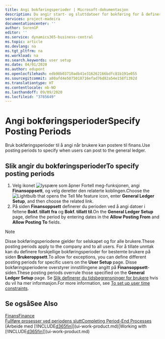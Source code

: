 ```yaml
---
title: Angi bokføringsperioder | Microsoft-dokumentasjon
description: Du angir start- og sluttdatoer for bokføring for å definere når brukere kan bokføre i Finans.
services: project-madeira
documentationcenter: ''
author: SorenGP
editor: ''
ms.service: dynamics365-business-central
ms.topic: article
ms.devlang: na
ms.tgt_pltfrm: na
ms.workload: na
ms.search.keywords: user setup
ms.date: 04/01/2020
ms.author: edupont
ms.openlocfilehash: edb98b03710adb41e316262166bdfc81b191e055
ms.sourcegitcommit: a80afd4e5075018716efad76d82a54e158f1392d
ms.translationtype: HT
ms.contentlocale: nb-NO
ms.lasthandoff: 09/09/2020
ms.locfileid: "3785649"
---
```

# <a name="specify-posting-periods"></a><span data-ttu-id="85222-103">Angi bokføringsperioder</span><span class="sxs-lookup"><span data-stu-id="85222-103">Specify Posting Periods</span></span>
<span data-ttu-id="85222-104">Bruk bokføringsperioder til å angi når brukere kan postere til finans.</span><span class="sxs-lookup"><span data-stu-id="85222-104">Use posting periods to specify when users can post to the general ledger.</span></span>  

## <a name="to-specify-posting-periods"></a><span data-ttu-id="85222-105">Slik angir du bokføringsperioder</span><span class="sxs-lookup"><span data-stu-id="85222-105">To specify posting periods</span></span>
1. <span data-ttu-id="85222-106">Velg ikonet ![lyspære som åpner Fortell meg-funksjonen](media/ui-search/search_small.png "Fortell hva du vil gjøre"), angi **Finansoppsett**, og velg deretter den relaterte koblingen.</span><span class="sxs-lookup"><span data-stu-id="85222-106">Choose the ![Lightbulb that opens the Tell Me feature](media/ui-search/search_small.png "Tell me what you want to do") icon, enter **General Ledger Setup**, and then choose the related link.</span></span>  
2. <span data-ttu-id="85222-107">På siden **Finansoppsett** definerer du perioden ved å angi datoer i feltene **Bokf. tillatt fra** og **Bokf. tillatt til**.</span><span class="sxs-lookup"><span data-stu-id="85222-107">On the **General Ledger Setup** page, define the period by entering dates in the **Allow Posting From** and **Allow Posting To** fields.</span></span>  

> [!NOTE]  
>   <span data-ttu-id="85222-108">Disse bokføringsperiodene gjelder for selskapet og for alle brukere.</span><span class="sxs-lookup"><span data-stu-id="85222-108">These posting periods apply to the company and to all users.</span></span> <span data-ttu-id="85222-109">For å tillate unntak kan du definere forskjellige bokføringsperioder for bestemte brukere på siden **Brukeroppsett**.</span><span class="sxs-lookup"><span data-stu-id="85222-109">To allow for exceptions, you can define different posting periods for specific users on the **User Setup** page.</span></span> <span data-ttu-id="85222-110">Disse bokføringsperiodene overstyrer innstillingene angitt på **Finansoppsett**-siden.</span><span class="sxs-lookup"><span data-stu-id="85222-110">These posting periods overrule those specified on the **General Ledger Setup** page.</span></span> <span data-ttu-id="85222-111">Se [Slik definerer du tidsbegrensninger for brukere](ui-define-granular-permissions.md#to-set-up-user-time-constraints) hvis du vil ha mer informasjon.</span><span class="sxs-lookup"><span data-stu-id="85222-111">For more information, see [To set up user time constraints](ui-define-granular-permissions.md#to-set-up-user-time-constraints).</span></span>

## <a name="see-also"></a><span data-ttu-id="85222-112">Se også</span><span class="sxs-lookup"><span data-stu-id="85222-112">See Also</span></span>
[<span data-ttu-id="85222-113">Finans</span><span class="sxs-lookup"><span data-stu-id="85222-113">Finance</span></span>](finance.md)  
[<span data-ttu-id="85222-114">Fullføre prosesser ved periodens slutt</span><span class="sxs-lookup"><span data-stu-id="85222-114">Completing Period-End Processes</span></span>](year-how-complete-period-end-processes.md)  
<span data-ttu-id="85222-115">[Arbeide med [!INCLUDE[d365fin](includes/d365fin_md.md)]](ui-work-product.md)</span><span class="sxs-lookup"><span data-stu-id="85222-115">[Working with [!INCLUDE[d365fin](includes/d365fin_md.md)]](ui-work-product.md)</span></span>

